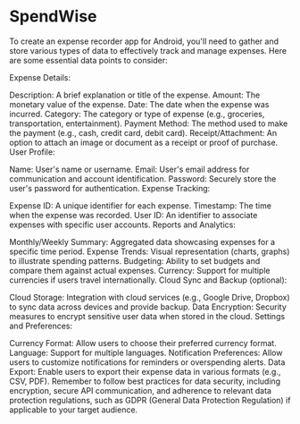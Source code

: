 # SpendWise
To create an expense recorder app for Android, you'll need to gather and store various types of data to effectively track and manage expenses. Here are some essential data points to consider:

Expense Details:

Description: A brief explanation or title of the expense.
Amount: The monetary value of the expense.
Date: The date when the expense was incurred.
Category: The category or type of expense (e.g., groceries, transportation, entertainment).
Payment Method: The method used to make the payment (e.g., cash, credit card, debit card).
Receipt/Attachment: An option to attach an image or document as a receipt or proof of purchase.
User Profile:

Name: User's name or username.
Email: User's email address for communication and account identification.
Password: Securely store the user's password for authentication.
Expense Tracking:

Expense ID: A unique identifier for each expense.
Timestamp: The time when the expense was recorded.
User ID: An identifier to associate expenses with specific user accounts.
Reports and Analytics:

Monthly/Weekly Summary: Aggregated data showcasing expenses for a specific time period.
Expense Trends: Visual representation (charts, graphs) to illustrate spending patterns.
Budgeting: Ability to set budgets and compare them against actual expenses.
Currency: Support for multiple currencies if users travel internationally.
Cloud Sync and Backup (optional):

Cloud Storage: Integration with cloud services (e.g., Google Drive, Dropbox) to sync data across devices and provide backup.
Data Encryption: Security measures to encrypt sensitive user data when stored in the cloud.
Settings and Preferences:

Currency Format: Allow users to choose their preferred currency format.
Language: Support for multiple languages.
Notification Preferences: Allow users to customize notifications for reminders or overspending alerts.
Data Export: Enable users to export their expense data in various formats (e.g., CSV, PDF).
Remember to follow best practices for data security, including encryption, secure API communication, and adherence to relevant data protection regulations, such as GDPR (General Data Protection Regulation) if applicable to your target audience.
